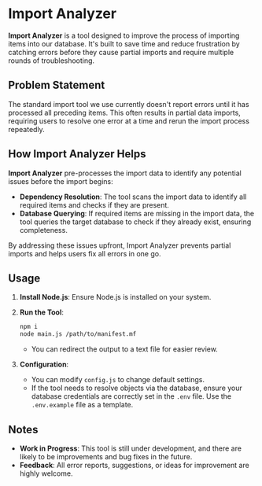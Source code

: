 # Import Analyzer

**Import Analyzer** is a tool designed to improve the process of importing items into our database. It's built to save time and reduce frustration by catching errors before they cause partial imports and require multiple rounds of troubleshooting.

## Problem Statement

The standard import tool we use currently doesn't report errors until it has processed all preceding items. This often results in partial data imports, requiring users to resolve one error at a time and rerun the import process repeatedly. 

## How Import Analyzer Helps

**Import Analyzer** pre-processes the import data to identify any potential issues before the import begins:
- **Dependency Resolution**: The tool scans the import data to identify all required items and checks if they are present.
- **Database Querying**: If required items are missing in the import data, the tool queries the target database to check if they already exist, ensuring completeness.

By addressing these issues upfront, Import Analyzer prevents partial imports and helps users fix all errors in one go.

## Usage

1. **Install Node.js**: Ensure Node.js is installed on your system.
2. **Run the Tool**:
   ```bash
   npm i
   node main.js /path/to/manifest.mf
   ```
   - You can redirect the output to a text file for easier review.

3. **Configuration**:
   - You can modify `config.js` to change default settings.
   - If the tool needs to resolve objects via the database, ensure your database credentials are correctly set in the `.env` file. Use the `.env.example` file as a template.

## Notes

- **Work in Progress**: This tool is still under development, and there are likely to be improvements and bug fixes in the future.
- **Feedback**: All error reports, suggestions, or ideas for improvement are highly welcome.
